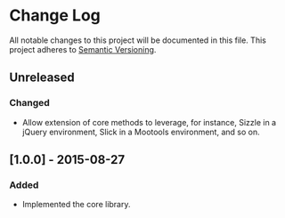 # Change Log

All notable changes to this project will be documented in this file.
This project adheres to [Semantic Versioning](http://semver.org/).

## Unreleased
### Changed
- Allow extension of core methods to leverage, for instance, Sizzle in a jQuery environment, Slick in a Mootools environment, and so on.

## [1.0.0] - 2015-08-27
### Added
- Implemented the core library.
